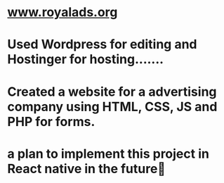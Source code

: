 # www.royalads.org
# Used Wordpress for editing and Hostinger for hosting.......
# Created a website for a advertising company using HTML, CSS, JS and PHP for forms.
# a plan to implement this project in React native in the future🤞
